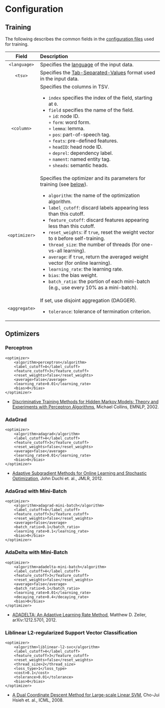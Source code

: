 # Configuration

## Training

The following describes the common fields in the [configuration files](../src/main/resources/configuration/) used for training.

| Field | Description |
| :-----: | :---------- |
| `<language>` | Specifies the [language](https://github.com/emorynlp/common/blob/master/src/main/java/edu/emory/mathcs/nlp/common/util/Language.java) of the input data. |
| `<tsv>` | Specifies the [Tab-Separated-Values](https://en.wikipedia.org/wiki/Tab-separated_values) format used in the input data. |
| `<column>` | Specifies the columns in TSV.<ul><li>`index` specifies the index of the field, starting at `0`.</li><li>`field` specifies the name of the field.</li>&#9702; `id`: node ID.<br>&#9702; `form`: word form.<br>&#9702; `lemma`: lemma.<br>&#9702; `pos`: part-of-speech tag.<br>&#9702; `feats`: pre-defined features.<br>&#9702; `headID`: head node ID.<br>&#9702; `deprel`: dependency label.<br>&#9702; `nament`: named entity tag.<br>&#9702; `sheads`: semantic heads.</ul> |
| `<optimizer>` | Specifies the optimizer and its parameters for training (see [below](#optimizers)).<ul><li>`algorithm`: the name of the optimization algorithm.</li><li>`label_cutoff`: discard labels appearing less than this cutoff.</li><li>`feature_cutoff`: discard features appearing less than this cutoff.</li><li>`reset_weights`: if `true`, reset the weight vector to `0` before self-training.</li><li>`thread_size`: the number of threads (for one-vs-all learning).</li><li>`average`: if `true`, return the averaged weight vector (for online learning).</li><li>`learning_rate`: the learning rate.</li><li>`bias`: the bias weight.</li><li>`batch_ratio`: the portion of each mini-batch (e.g., use every 10% as a mini-batch).</li></ul>| 
| `<aggregate>` | If set, use disjoint aggregation (DAGGER).<ul><li>`tolerance`: tolerance of termination criterion.</li></ul> | 

## Optimizers

### Perceptron

```
<optimizer>
    <algorithm>perceptron</algorithm>
    <label_cutoff>4</label_cutoff>
    <feature_cutoff>3</feature_cutoff>
    <reset_weights>false</reset_weights>
    <average>false</average>
    <learning_rate>0.01</learning_rate>
    <bias>0</bias>
</optimizer>
```
* [Discriminative Training Methods for Hidden Markov Models: Theory and Experiments with Perceptron Algorithms](http://www.aclweb.org/anthology/W02-1001), Michael Collins, EMNLP, 2002.

### AdaGrad

```
<optimizer>
    <algorithm>adagrad</algorithm>
    <label_cutoff>4</label_cutoff>
    <feature_cutoff>3</feature_cutoff>
    <reset_weights>false</reset_weights>
    <average>false</average>
    <learning_rate>0.01</learning_rate>
    <bias>0</bias>
</optimizer>
```
* [Adaptive Subgradient Methods for Online Learning and Stochastic Optimization](http://www.jmlr.org/papers/volume12/duchi11a/duchi11a.pdf), John Duchi et. al., JMLR, 2012.

### AdaGrad with Mini-Batch

```
<optimizer>
    <algorithm>adagrad-mini-batch</algorithm>
    <label_cutoff>4</label_cutoff>
    <feature_cutoff>3</feature_cutoff>
    <reset_weights>false</reset_weights>
    <average>false</average>
    <batch_ratio>0.1</batch_ratio>
    <learning_rate>0.1</learning_rate>
    <bias>0</bias>
</optimizer>
```

### AdaDelta with Mini-Batch

```
<optimizer>
    <algorithm>adadelta-mini-batch</algorithm>
    <label_cutoff>4</label_cutoff>
    <feature_cutoff>3</feature_cutoff>
    <reset_weights>false</reset_weights>
    <average>false</average>
    <batch_ratio>0.1</batch_ratio>
    <learning_rate>0.01</learning_rate>
    <decaying_rate>0.4</decaying_rate>
    <bias>0</bias>
</optimizer>
```

* [ADADELTA: An Adaptive Learning Rate Method](http://arxiv.org/pdf/1212.5701.pdf), Matthew D. Zeiler, arXiv:1212.5701, 2012.

### Liblinear L2-regularized Support Vector Classification

```
<optimizer>
    <algorithm>liblinear-l2-svc</algorithm>
    <label_cutoff>4</label_cutoff>
    <feature_cutoff>3</feature_cutoff>
    <reset_weights>false</reset_weights>
    <thread_size>2</thread_size>
    <loss_type>1</loss_type>
    <cost>0.1</cost>
    <tolerance>0.01</tolerance>
    <bias>0</bias>
</optimizer>
```

* [A Dual Coordinate Descent Method for Large-scale Linear SVM](http://icml2008.cs.helsinki.fi/papers/166.pdf), Cho-Jui Hsieh et. al., ICML, 2008.